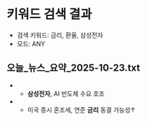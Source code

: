# 키워드 검색 결과

- 검색 키워드: 금리, 환율, 삼성전자
- 모드: ANY

## 오늘_뉴스_요약_2025-10-23.txt
- - **삼성전자**, AI 반도체 수요 호조
- - 미국 증시 혼조세, 연준 **금리** 동결 가능성↑

